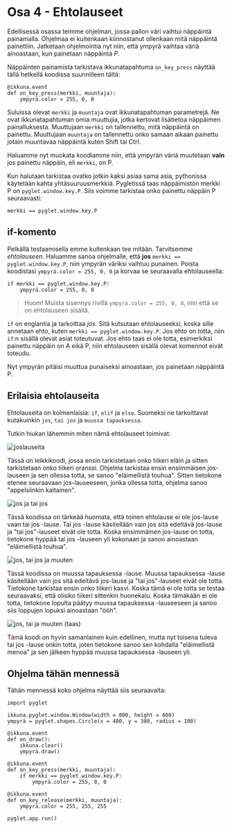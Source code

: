 # Osa 4 - Ehtolauseet

Edellisessä osassa teimme ohjelman, jossa pallon väri vaihtui näppäintä painamalla. Ohjelmaa ei kuitenkaan kiinnostanut ollenkaan mitä näppäintä painettiin. Jatketaan ohjelmointia nyt niin, että ympyrä vaihtaa väriä ainoastaan, kun painetaan näppäintä _P_.

Näppäinten painamista tarkistava ikkunatapahtuma `on_key_press` näyttää tällä hetkellä koodissa suunnilleen tältä:

```Python3
@ikkuna.event
def on_key_press(merkki, muuntaja):
    ympyrä.color = 255, 0, 0
```

Suluissa olevat `merkki` ja `muuntaja` ovat ikkunatapahtuman parametrejä. Ne ovat ikkunatapahtuman omia muuttujia, jotka kertovat lisätietoa näppäimen painalluksesta. Muuttujaan `merkki` on tallennettu, mitä näppäintä on painettu. Muuttujaan `muuntaja` on tallennettu onko samaan aikaan painettu jotain muuntavaa näppäintä kuten Shift tai Ctrl.

Haluamme nyt muokata koodiamme niin, että ympyrän väriä muutetaan **vain** jos painettu näppäin, eli `merkki`, on P.

Kun halutaan tarkistaa ovatko jotkin kaksi asiaa sama asia, pythonissa käytetään kahta yhtäsuuruusmerkkiä. Pygletissä taas näppäimistön merkki P on `pyglet.window.key.P`. Siis voimme tarkistaa onko painettu näppäin P seuraavasti:

```Python3
merkki == pyglet.window.key.P
```

## if-komento

Pelkällä testaamisella emme kuitenkaan tee mitään. Tarvitsemme _ehtolauseen_. Haluamme sanoa ohjelmalle, että **jos** `merkki == pyglet.window.key.P`, niin ympyrän väriksi vaihtuu punainen. Poista koodistasi `ympyrä.color = 255, 0, 0` ja korvaa se seuraavalla ehtolauseella:

```Python3
if merkki == pyglet.window.key.P:
    ympyrä.color = 255, 0, 0
```
> Huom! Muista sisennys rivillä `ympyrä.color = 255, 0, 0`, niin että se on ehtolauseen sisällä.

`if` on englantia ja tarkoittaa _jos_. Sitä kutsutaan ehtolauseeksi, koska sille annetaan ehto, kuten `merkki == pyglet.window.key.P`. Jos ehto on totta, niin `if`:n sisällä olevat asiat toteutuvat. Jos ehto taas ei ole totta, esimerkiksi painettu näppäin on A eikä P, niin ehtolauseen sisällä olevat komennot eivät toteudu.

Nyt ympyrän pitäisi muuttua punaiseksi ainoastaan, jos painetaan näppäintä P.

## Erilaisia ehtolauseita

Ehtolauseita on kolmenlaisia: `if`, `elif` ja `else`. Suomeksi ne tarkoittavat kutakuinkin `jos`, `tai jos` ja `muussa tapauksessa`.

Tutkin hiukan lähemmin miten nämä ehtolauseet toimivat:

![joslauseita](kuvat/joslauseet.png)

Tässä on leikkikoodi, jossa ensin tarkistetaan onko tiikeri eläin ja sitten tarkistetaan onko tiikeri oranssi. Ohjelma tarkistaa ensin ensimmäisen jos-lauseen ja sen ollessa totta, se sanoo "eläimellistä touhua". Sitten tietokone etenee seuraavaan jos-lauseeseen, jonka ollessa totta, ohjelma sanoo "appelsiinkin kaltainen".

![jos ja tai jos](kuvat/jostain.png)

Tässä koodissa on tärkeää huomata, että toinen ehtolause ei ole jos-lause vaan tai jos -lause. Tai jos -lause käsitellään vain jos sitä edeltävä jos-lause ja "tai jos"-lauseet eivät ole totta. Koska ensimmäinen jos-lause on totta, tietokone hyppää tai jos -lauseen yli kokonaan ja sanoo ainoastaan "eläimellistä touhua".

![jos, tai jos ja muuten](kuvat/ööh.png)

Tässä koodissa on muussa tapauksessa -lause. Muussa tapauksessa -lause käsitellään vain jos sitä edeltävä jos-lause ja "tai jos"-lauseet eivät ole totta.
Tietokone tarkistaa ensin onko tiikeri kasvi. Koska tämä ei ole totta se testaa seuraavaksi, että olisiko tiikeri sittenkin huonekalu. Koska tämäkään ei ole totta, tietokone lopulta päätyy muussa tapauksessa -lauseeseen ja sanoo siis loppujen lopuksi ainoastaan "ööh".

![jos, tai ja muuten (taas)](kuvat/eläimellistämenoa.png)

Tämä koodi on hyvin samanlainen kuin edellinen, mutta nyt toisena tuleva tai jos -lause onkin totta, joten tietokone sanoo sen kohdalla "eläimellistä menoa" ja sen jälkeen hyppää muussa tapauksessa -lauseen yli.


## Ohjelma tähän mennessä

Tähän mennessä koko ohjelma näyttää siis seuraavalta:

```Python3
import pyglet

ikkuna.pyglet.window.Window(width = 800, height = 600)
ympyrä = pyglet.shapes.Circle(x = 400, y = 300, radius = 100)

@ikkuna.event
def on_draw():
	ikkuna.clear()
	ympyrä.draw()

@ikkuna.event
def on_key_press(merkki, muuntaja):
	if merkki == pyglet.window.key.P:
        ympyrä.color = 255, 0, 0

@ikkuna.event
def on_key_release(merkki, muuntaja):
	ympyrä.color = 255, 255, 255

pyglet.app.run()
```